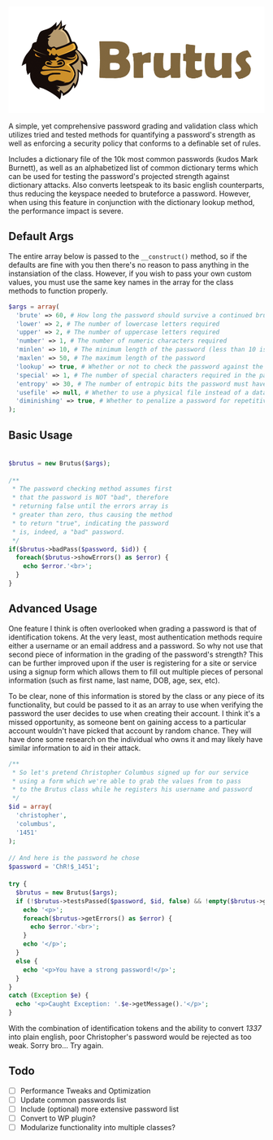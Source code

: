 <img src="https://raw.githubusercontent.com/UberNerdBoy/Brutus/master/assets/brutus.png" alt="Brutus">

A simple, yet comprehensive password grading and validation class which utilizes tried and tested methods for quantifying a password's strength as well as enforcing a security policy that conforms to a definable set of rules.

Includes a dictionary file of the 10k most common passwords (kudos Mark Burnett), as well as an alphabetized list of common dictionary terms which can be used for testing the password's projected strength against dictionary attacks. Also converts leetspeak to its basic english counterparts, thus reducing the keyspace needed to bruteforce a password. However, when using this feature in conjunction with the dictionary lookup method, the performance impact is severe.


Default Args
-----
The entire array below is passed to the `__construct()` method, so if the defaults are fine with you then there's no reason to pass anything in the instansiation of the class. However, if you wish to pass your own custom values, you must use the same key names in the array for the class methods to function properly.
```php
$args = array(
  'brute' => 60, # How long the password should survive a continued brute force attack
  'lower' => 2, # The number of lowercase letters required
  'upper' => 2, # The number of uppercase letters required
  'number' => 1, # The number of numeric characters required
  'minlen' => 10, # The minimum length of the password (less than 10 is discouraged)
  'maxlen' => 50, # The maximum length of the password
  'lookup' => true, # Whether or not to check the password against the dictionar(y/ies)
  'special' => 1, # The number of special characters required in the password
  'entropy' => 30, # The number of entropic bits the password must have
  'usefile' => null, # Whether to use a physical file instead of a database
  'diminishing' => true, # Whether to penalize a password for repetitive characters
);
```

Basic Usage
-----
```php

$brutus = new Brutus($args);

/**
 * The password checking method assumes first
 * that the password is NOT "bad", therefore
 * returning false until the errors array is
 * greater than zero, thus causing the method
 * to return "true", indicating the password
 * is, indeed, a "bad" password.
 */
if($brutus->badPass($password, $id)) {
  foreach($brutus->showErrors() as $error) {
    echo $error.'<br>';
  }
}
```

Advanced Usage
-----
One feature I think is often overlooked when grading a password is that of identification tokens. At the very least, most authentication methods require either a username or an email address and a password. So why not use that second piece of information in the grading of the password's strength? This can be further improved upon if the user is registering for a site or service using a signup form which allows them to fill out multiple pieces of personal information (such as first name, last name, DOB, age, sex, etc). 

To be clear, none of this information is stored by the class or any piece of its functionality, but could be passed to it as an array to use when verifying the password the user decides to use when creating their account. I think it's a missed opportunity, as someone bent on gaining access to a particular account wouldn't have picked that account by random chance. They will have done some research on the individual who owns it and may likely have similar information to aid in their attack.

```php
/**
 * So let's pretend Christopher Columbus signed up for our service
 * using a form which we're able to grab the values from to pass
 * to the Brutus class while he registers his username and password
 */
$id = array(
  'christopher',
  'columbus',
  '1451'
);

// And here is the password he chose
$password = 'ChR!$_1451';

try {
  $brutus = new Brutus($args);
  if (!$brutus->testsPassed($password, $id, false) && !empty($brutus->getErrors())) {
    echo '<p>';
    foreach($brutus->getErrors() as $error) {
      echo $error.'<br>';
    }
    echo '</p>';
  }
  else {
    echo '<p>You have a strong password!</p>';
  }
}
catch (Exception $e) {
  echo '<p>Caught Exception: '.$e->getMessage().'</p>';
}
```

With the combination of identification tokens and the ability to convert *1337* into plain english, poor Christopher's password would be rejected as too weak. Sorry bro... Try again.


Todo
-----
- [ ] Performance Tweaks and Optimization
- [ ] Update common passwords list
- [ ] Include (optional) more extensive password list
- [ ] Convert to WP plugin?
- [ ] Modularize functionality into multiple classes?
